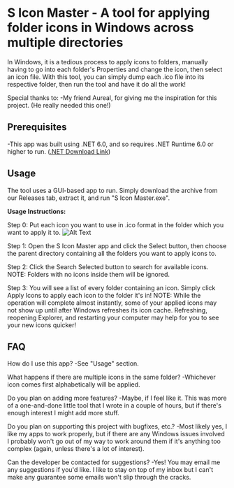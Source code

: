 # S Icon Master - A tool for applying folder icons in Windows across multiple directories
In Windows, it is a tedious process to apply icons to folders, manually having to go into each folder's Properties and change the icon, then select an icon file. With this tool, you can simply dump each .ico file into its respective folder, then run the tool and have it do all the work!

Special thanks to:
-My friend Aureal, for giving me the inspiration for this project. (He really needed this one!)

## Prerequisites
-This app was built using .NET 6.0, and so requires .NET Runtime 6.0 or higher to run. ([.NET Download Link](https://dotnet.microsoft.com/en-us/download))

## Usage
The tool uses a GUI-based app to run. Simply download the archive from our Releases tab, extract it, and run "S Icon Master.exe".

<b>Usage Instructions:</b>

Step 0: Put each icon you want to use in .ico format in the folder which you want to apply it to.
![Alt Text](https://i.imgur.com/ls58rg0.gif)

Step 1: Open the S Icon Master app and click the Select button, then choose the parent directory containing all the folders you want to apply icons to.


Step 2: Click the Search Selected button to search for available icons. NOTE: Folders with no icons inside them will be ignored.


Step 3: You will see a list of every folder containing an icon. Simply click Apply Icons to apply each icon to the folder it's in! NOTE: While the operation will complete almost instantly, some of your applied icons may not show up until after Windows refreshes its icon cache. Refreshing, reopening Explorer, and restarting your computer may help for you to see your new icons quicker!

## FAQ
How do I use this app?
-See "Usage" section.

What happens if there are multiple icons in the same folder?
-Whichever icon comes first alphabetically will be applied.

Do you plan on adding more features?
-Maybe, if I feel like it. This was more of a one-and-done little tool that I wrote in a couple of hours, but if there's enough interest I might add more stuff.

Do you plan on supporting this project with bugfixes, etc.?
-Most likely yes, I like my apps to work properly, but if there are any Windows issues involved I probably won't go out of my way to work around them if it's anything too complex (again, unless there's a lot of interest).

Can the developer be contacted for suggestions?
-Yes! You may email me any suggestions if you'd like. I like to stay on top of my inbox but I can't make any guarantee some emails won't slip through the cracks.
